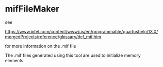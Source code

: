 # mifFileMaker
see

https://www.intel.com/content/www/us/en/programmable/quartushelp/13.0/mergedProjects/reference/glossary/def_mif.htm

for more information on the .mif file

The .mif files generated using this tool are used to initialize memory elements.
